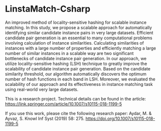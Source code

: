 # LinstaMatch-Csharp

An improved method of locality-sensitive hashing for scalable instance matching.  In this study, we propose a scalable approach for automatically identifying similar candidate instance pairs in very large datasets. Efficient candidate pair generation is an essential to many computational problems involving calculation of instance similarities. Calculating similarities of instances with a large number of properties and efficiently matching a large number of similar instances in a scalable way are two significant bottlenecks of candidate instance pair generation. In our approach, we utilize locality-sensitive hashing (LSH) technique to greatly improve the scalability of candidate instance pair generation. Based on the candidate similarity threshold, our algorithm automatically discovers the optimum number of hash functions in each band in LSH. Moreover, we evaluated the scalability of our approach and its effectiveness in instance matching task using real-world very large datasets.  

This is a research project. Technical details can be found in the article: https://link.springer.com/article/10.1007/s10115-018-1199-5 

If you use this work, please cite the following research paper: Aydar, M. & Ayvaz, S. Knowl Inf Syst (2019) 58: 275. https://doi.org/10.1007/s10115-018-1199-5


